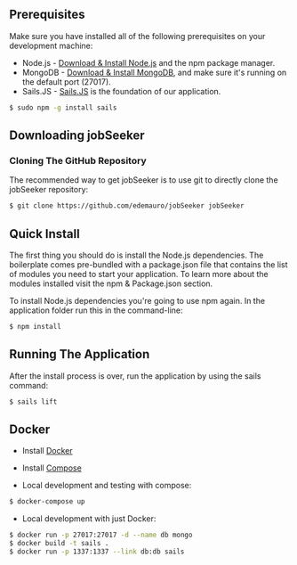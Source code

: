 ## Prerequisites
Make sure you have installed all of the following prerequisites on your development machine:
* Node.js - [Download & Install Node.js](https://nodejs.org/en/download/) and the npm package manager.
* MongoDB - [Download & Install MongoDB](http://www.mongodb.org/downloads), and make sure it's running on the default port (27017).
* Sails.JS - [Sails.JS](http://sailsjs.org/) is the foundation of our application.

```bash
$ sudo npm -g install sails
```

## Downloading jobSeeker

### Cloning The GitHub Repository
The recommended way to get jobSeeker is to use git to directly clone the jobSeeker repository:

```bash
$ git clone https://github.com/edemauro/jobSeeker jobSeeker
```

## Quick Install

The first thing you should do is install the Node.js dependencies. The boilerplate comes pre-bundled with a package.json file that contains the list of modules you need to start your application. To learn more about the modules installed visit the npm & Package.json section.

To install Node.js dependencies you're going to use npm again. In the application folder run this in the command-line:

```bash
$ npm install
```

## Running The Application

After the install process is over, run the application by using the sails command:

```bash
$ sails lift
```

## Docker

* Install [Docker](https://docs.docker.com/installation/#installation)
* Install [Compose](https://docs.docker.com/compose/install/)

* Local development and testing with compose:
```bash
$ docker-compose up
```

* Local development with just Docker:
```bash
$ docker run -p 27017:27017 -d --name db mongo
$ docker build -t sails .
$ docker run -p 1337:1337 --link db:db sails
```